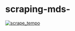 # scraping-mds-
[![scrape_tempo](https://github.com/windyayupratiwi/scraping-mds-/actions/workflows/main.yml/badge.svg)](https://github.com/windyayupratiwi/scraping-mds-/actions/workflows/main.yml)
